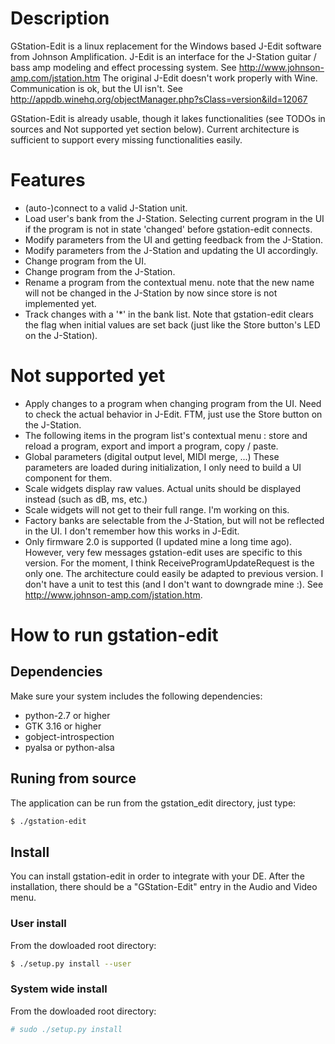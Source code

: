 # Description
GStation-Edit is a linux replacement for the Windows based J-Edit software from Johnson Amplification. J-Edit is an interface for the J-Station guitar / bass amp modeling and effect processing system. See http://www.johnson-amp.com/jstation.htm
The original J-Edit doesn't work properly with Wine. Communication is ok, but the UI isn't. See http://appdb.winehq.org/objectManager.php?sClass=version&iId=12067

GStation-Edit is already usable, though it lakes functionalities (see TODOs in sources and Not supported yet section below). Current architecture is sufficient to support every missing functionalities easily.

# Features
- (auto-)connect to a valid J-Station unit.
- Load user's bank from the J-Station. Selecting current program in the UI if the program is not in state 'changed' before gstation-edit connects.
- Modify parameters from the UI and getting feedback from the J-Station.
- Modify parameters from the J-Station and updating the UI accordingly.
- Change program from the UI.
- Change program from the J-Station.
- Rename a program from the contextual menu. note that the new name will not be changed in the J-Station by now since store is not implemented yet.
- Track changes with a '*' in the bank list. Note that gstation-edit clears the flag when initial values are set back (just like the Store button's LED on the J-Station).


# Not supported yet
- Apply changes to a program when changing program from the UI. Need to check the actual behavior in J-Edit. FTM, just use the Store button on the J-Station.
- The following items in the program list's contextual menu : store and reload a program, export and import a program, copy / paste.
- Global parameters (digital output level, MIDI merge, ...) These parameters are loaded during initialization, I only need to build a UI component for them.
- Scale widgets display raw values. Actual units should be displayed instead (such as dB, ms, etc.)
- Scale widgets will not get to their full range. I'm working on this.
- Factory banks are selectable from the J-Station, but will not be reflected in the UI. I don't remember how this works in J-Edit.
- Only firmware 2.0 is supported (I updated mine a long time ago). However, very few messages gstation-edit uses are specific to this version. For the moment, I think ReceiveProgramUpdateRequest is the only one. The architecture could easily be adapted to previous version. I don't have a unit to test this (and I don't want to downgrade mine :). See http://www.johnson-amp.com/jstation.htm.


# How to run gstation-edit
## Dependencies
Make sure your system includes the following dependencies:
- python-2.7 or higher
- GTK 3.16 or higher
- gobject-introspection
- pyalsa or python-alsa

## Runing from source
The application can be run from the gstation_edit directory, just type:
``` bash
$ ./gstation-edit
```

## Install
You can install gstation-edit in order to integrate with your DE. After the installation, there should be a "GStation-Edit" entry in the Audio and Video menu.
### User install
From the dowloaded root directory:
``` bash
$ ./setup.py install --user
```
### System wide install
From the dowloaded root directory:
``` bash
# sudo ./setup.py install
```
